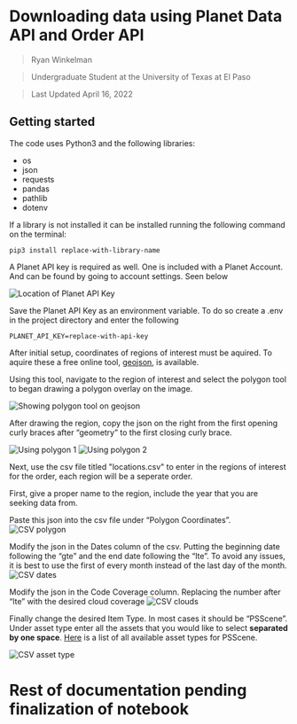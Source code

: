 # Downloading data using Planet Data API and Order API 

> Ryan Winkelman

> Undergraduate Student at the University of Texas at El Paso

> Last Updated April 16, 2022

## Getting started
The code uses Python3 and the following libraries:
 - os
 - json
 - requests
 - pandas
 - pathlib
 - dotenv
 
If a library is not installed it can be installed running the following command on the terminal:
 
`pip3 install replace-with-library-name`

A Planet API key is required as well. One is included with a Planet Account. And can be found by going to account settings.  Seen below

![Location of Planet API Key](https://github.com/ryanjwin/smallsatPlanetData/blob/main/images/Screen%20Shot%202022-04-16%20at%2012.18.04%20PM.png?raw=True)


Save the Planet API Key as an environment variable. To do so create a .env in the project directory and enter the following

`PLANET_API_KEY=replace-with-api-key`

After initial setup, coordinates of regions of interest must be aquired. To aquire these a free online tool, [geojson](http://geojson.io), is available. 

Using this tool, navigate to the region of interest and select the polygon tool to began drawing a polygon overlay on the image.

![Showing polygon tool on geojson](https://github.com/ryanjwin/smallsatPlanetData/blob/main/images/Screen%20Shot%202022-04-16%20at%201.08.41%20PM.png?raw=True)

After drawing the region, copy the json on the right from the first opening curly braces after “geometry” to the first closing curly brace.

![Using polygon 1](https://github.com/ryanjwin/smallsatPlanetData/blob/main/images/Screen%20Shot%202022-04-16%20at%201.14.46%20PM.png?raw=True)
![Using polygon 2](https://github.com/ryanjwin/smallsatPlanetData/blob/main/images/Screen%20Shot%202022-04-16%20at%201.14.52%20PM.png?raw=True)

Next, use the csv file titled "locations.csv" to enter in the regions of interest for the order, each region will be a seperate order.

First, give a proper name to the region, include the year that you are seeking data from.

Paste this json into the csv file under “Polygon Coordinates”.
![CSV polygon](https://github.com/ryanjwin/smallsatPlanetData/blob/main/images/Screen%20Shot%202022-04-16%20at%201.14.59%20PM.png?raw=True)

Modify the json in the Dates column of the csv. Putting the beginning date following the “gte” and the end date following the “lte”. To avoid any issues, it is best to use the first of every month instead of the last day of the month.
![CSV dates](https://github.com/ryanjwin/smallsatPlanetData/blob/main/images/Screen%20Shot%202022-04-16%20at%201.15.04%20PM.png?raw=True)

Modify the json in the Code Coverage column. Replacing the number after “lte” with the desired cloud coverage
![CSV clouds](https://github.com/ryanjwin/smallsatPlanetData/blob/main/images/Screen%20Shot%202022-04-16%20at%201.15.11%20PM.png?raw=True)

Finally change the desired Item Type. In most cases it should be “PSScene”. Under asset type enter all the assets that you would like to select **separated by one space**. [Here](https://developers.planet.com/docs/data/psscene/) is a list of all available asset types for PSScene.

![CSV asset type](https://github.com/ryanjwin/smallsatPlanetData/blob/main/images/Screen%20Shot%202022-04-16%20at%201.15.17%20PM.png?raw=True)



# Rest of documentation pending finalization of notebook
